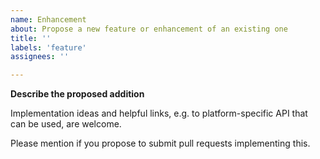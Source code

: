 ```yaml
---
name: Enhancement
about: Propose a new feature or enhancement of an existing one
title: ''
labels: 'feature'
assignees: ''

---
```


**Describe the proposed addition**

Implementation ideas and helpful links, e.g. to platform-specific API that can
be used, are welcome.

Please mention if you propose to submit pull requests implementing this.
